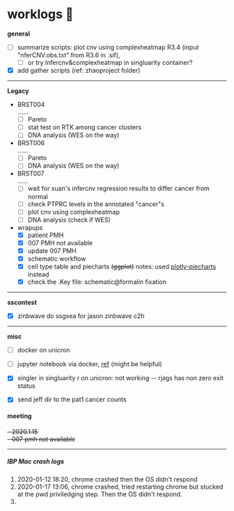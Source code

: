 # worklogs  :book:

**general**

- [ ] summarize scripts: plot cnv using complexheatmap R3.4 (input "nferCNV.obs.txt" from R3.6 in .sif), 
  - [ ] or try Infercnv&complexheatmap in singluarity container?  
- [x] add gather scripts (ref: zhaoproject folder)

------
**Legacy**  

- BRST004  
  ……  
  - [ ] Pareto  
  - [ ] stat test on RTK among cancer clusters  
  - [ ] DNA analysis (WES on the way)
- BRST006  
  ……  
  - [ ] Pareto  
  - [ ] DNA analysis (WES on the way)
- BRST007  
  ……  
  - [ ] wait for xuan's infercnv regression results to differ cancer from normal  
  - [ ] check PTPRC levels in the annotated "cancer"s
  - [ ] plot cnv using complexheatmap  
  - [ ] DNA analysis (check if WES)
- wrapups  
  - [x] patient PMH  
  - [x] 007 PMH not available
  - [x] update 007 PMH
  - [x] schematic workflow
  - [x] cell type table and piecharts ~~(ggplot)~~ notes: used [plotly-piecharts](https://plot.ly/r/pie-charts/) instead
  - [X] check the .Key file: schematic@formalin fixation

------
**sscontest**

  - [x] zinbwave do ssgsea for jason zinbwave c2h  

------
**misc**  

  - [ ] docker on unicron
  - [ ] jupyter notebook via docker,  [ref](https://www.dataquest.io/blog/docker-data-science/) (might be helpful)
  - [x] singler in singluarity r on unicron: not working -- rjags has non zero exit status
  - [x] send jeff dir to the pat1 cancer counts





#### meeting

~~- 2020.1.15~~  
  ~~- 007 pmh not available~~

------

##### IBP Mac crash logs

1. 2020-01-12 18:20, chrome crashed then the OS didn't respond
2. 2020-01-17 13:06, chrome crashed, tried restarting chrome but stucked at the pwd priviledging step. Then the OS didn't respond.  
3. 
